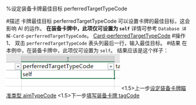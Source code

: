
%设定装备卡牌最佳目标 perferredTargetTypeCode


#描述
卡牌最佳目标 perferredTargetTypeCode 可以设置卡牌的最佳目标，这会影响 AI 的运作。
**在装备卡牌中，此项仅可设置为 `self`**
详情可参考 `Database 详解-Card-perferredTargetTypeCode`。
[Card-perferredTargetTypeCode](../../../DATEBASE/CARD/CARD-PERFERREDTARGETTYPECODE.html)
#操作
1、 双击 `perferredTargetTypeCode` 表头列最后一行，输入最佳目标。
#结果
在本例中，在装备卡牌中，此项仅可设置为 `self`。
结果应该是这个样子：
![](cardeqmpttc~/Images~/CARDEQMPTTC1.png)
<1.5>上一步[设定装备卡牌瞄准类型 aimTypeCode](CARDEQMAIMTYPECODE.html)
<1.5>下一步[填写装备卡牌 tagCode](CARDEQMTAGCODE.html)